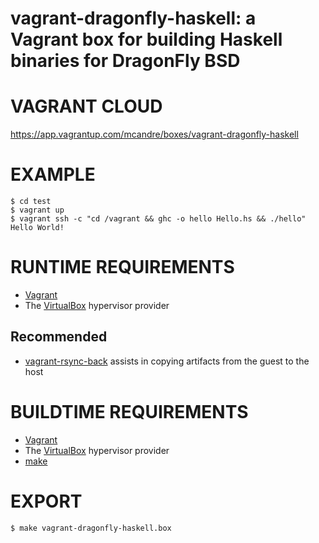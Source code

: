 # vagrant-dragonfly-haskell: a Vagrant box for building Haskell binaries for DragonFly BSD

# VAGRANT CLOUD

https://app.vagrantup.com/mcandre/boxes/vagrant-dragonfly-haskell

# EXAMPLE

```console
$ cd test
$ vagrant up
$ vagrant ssh -c "cd /vagrant && ghc -o hello Hello.hs && ./hello"
Hello World!
```

# RUNTIME REQUIREMENTS

* [Vagrant](https://www.vagrantup.com)
* The [VirtualBox](https://www.virtualbox.org) hypervisor provider

## Recommended

* [vagrant-rsync-back](https://github.com/smerrill/vagrant-rsync-back) assists in copying artifacts from the guest to the host

# BUILDTIME REQUIREMENTS

* [Vagrant](https://www.vagrantup.com)
* The [VirtualBox](https://www.virtualbox.org) hypervisor provider
* [make](https://www.gnu.org/software/make/)

# EXPORT

```console
$ make vagrant-dragonfly-haskell.box
```
